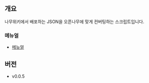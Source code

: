## 개요
나무위키에서 배포하는 JSON을 오픈나무에 맞게 컨버팅하는 스크립트입니다.

### 메뉴얼
 * [메뉴얼](http://2du.pythonanywhere.com/w/%EB%82%98%EB%AC%B4%EC%9C%84%ED%82%A4%20JSON%20%EB%B3%80%ED%99%98%EA%B8%B0)
 
## 버전
 * v0.0.5